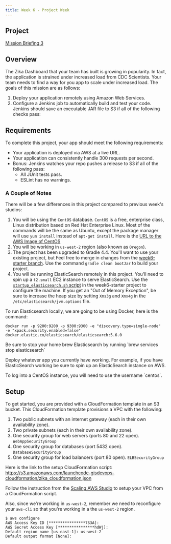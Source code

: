 ```yaml
---
title: Week 6 - Project Week
---
```


## Project

[Mission Briefing 3](../../materials/week06/zika_mission_briefing_3.pdf)

## Overview

The Zika Dashboard that your team has built is growing in popularity.  In fact, the application is strained under increased load from CDC Scientists. Your team needs to find a way for you app to scale under increased load.  The goals of this mission are as follows:

1. Deploy your application remotely using Amazon Web Services.
2. Configure a Jenkins job to automatically build and test your code.  Jenkins should save an executable JAR file to S3 if all of the following checks pass:

## Requirements

To complete this project, your app should meet the following requirements:
  * Your application is deployed via AWS at a live URL.
  * Your application can consistently handle 300 requests per second.
  * Bonus:  Jenkins watches your repo pushes a release to S3 if all of the following pass:
    * All JUnit tests pass.
    * ESLint has no warnings.  

### A Couple of Notes 
There will be a few differences in this project compared to previous week's studios:
1. You will be using the `CentOS` database.  `CentOS` is a free, enterprise class, Linux distribution based on Red Hat Enterprise Linux. Most of the commands will be the same as Ubuntu, except the package manager will use `yum install` instead of `apt-get install`. Here is the [URL to the AWS Image of CentOS](https://wiki.centos.org/Cloud/AWS)
2. You will be working in `us-west-2` region (also known as `Oregon`).
3. The project has been upgraded to Gradle 4.4.  You'll want to use your existing project, but Feel free to merge in changes from the [week6-starter branch](https://gitlab.com/LaunchCodeTraining/zika-cdc-dashboard/tree/week6-starter). Use the command `gradle clean bootJar` to build your project.
4. You will be running ElasticSearch remotely in this project.  You'll need to spin up a `t2.small` EC2 instance to serve ElasticSearch.  Use the [`startup_elasticsearch.sh` script](https://gitlab.com/LaunchCodeTraining/zika-cdc-dashboard/blob/week6-starter/cloud/elastic_userdata.sh) in the week6-starter project to configure the machine. If you get an "Out of Memory Exception", be sure to increase the heap size by setting `Xms3g` and `Xmx4g` in the `/etc/elasticsearch/jvm.options` file.

To run Elasticsearch locally, we are going to be using Docker, here is the command:
```
docker run -p 9200:9200 -p 9300:9300 -e "discovery.type=single-node"  -e "xpack.security.enabled=false" docker.elastic.co/elasticsearch/elasticsearch:5.6.0
```
<aside class="aside-note" markdown="1">
  Be sure to stop your home brew Elasticsearch by running `brew services stop elasticsearch`
</aside>



Deploy whatever app you currently have working.  For example, if you have ElasticSearch working be sure to spin up an ElasticSearch instance on AWS.

<aside class="aside-note" markdown="1">
  To log into a CentOS instance, you will need to use the username `centos`.
</aside>

## Setup

To get started, you are provided with a CloudFormation template in an S3 bucket. This CloudFormation template provisions a VPC with the following:
1. Two public subnets with an internet gateway (each in their own availability zone). 
2. Two private subnets (each in their own availability zone).
3. One security group for web servers (ports 80 and 22 open). `WebAppSecurityGroup`
4. One security group for databases (port 5432 open). `DatabaseSecurityGroup`
5. One security group for load balancers (port 80 open). `ELBSecurityGroup`

Here is the link to the setup CloudFormation script:
https://s3.amazonaws.com/launchcode-gisdevops-cloudformation/zika_cloudformation.json

Follow the instruction from the [Scaling AWS Studio](https://education.launchcode.org/gis-devops/studios/AWS3#configure-your-vpc) to setup your VPC from a CloudFormation script.

Also, since we're working in `us-west-2`, remember we need to reconfigure your `aws-cli` so that you're working in a the `us-west-2` region.
```
$ aws configure
AWS Access Key ID [****************7S3A]: 
AWS Secret Access Key [****************hdWj]: 
Default region name [us-east-1]: us-west-2
Default output format [None]: 
```

